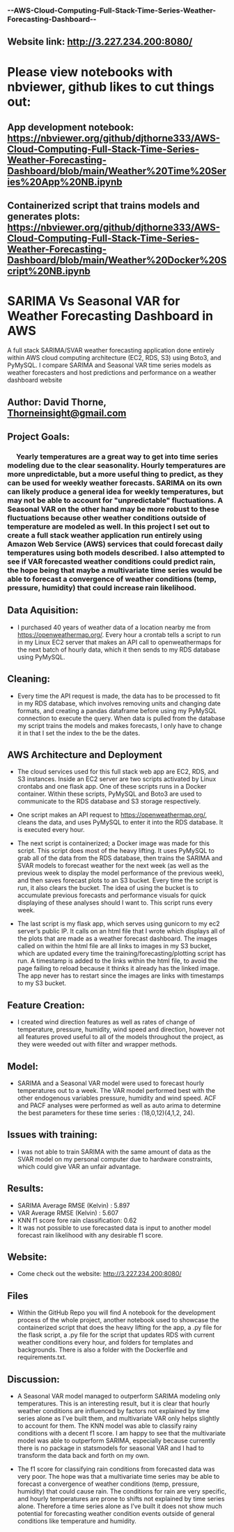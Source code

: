 ### --AWS-Cloud-Computing-Full-Stack-Time-Series-Weather-Forecasting-Dashboard--
##  Website link: http://3.227.234.200:8080/

# Please view notebooks with nbviewer, github likes to cut things out:

## App development notebook: https://nbviewer.org/github/djthorne333/AWS-Cloud-Computing-Full-Stack-Time-Series-Weather-Forecasting-Dashboard/blob/main/Weather%20Time%20Series%20App%20NB.ipynb

## Containerized script that trains models and generates plots: https://nbviewer.org/github/djthorne333/AWS-Cloud-Computing-Full-Stack-Time-Series-Weather-Forecasting-Dashboard/blob/main/Weather%20Docker%20Script%20NB.ipynb

# SARIMA Vs Seasonal VAR for Weather Forecasting Dashboard in AWS
A full stack SARIMA/SVAR weather forecasting application done entirely within AWS cloud computing architecture (EC2, RDS, S3) using Boto3, and PyMySQL.  I compare SARIMA and Seasonal VAR time series models as weather forecasters and host predictions and performance on a weather dashboard website

## Author: David Thorne, Thorneinsight@gmail.com

## Project Goals: 
    
###   &emsp; Yearly temperatures are a great way to get into time series modeling due to the clear seasonality. Hourly temperatures are more unpredictable, but a more useful thing to predict, as they can be used for weekly weather forecasts. SARIMA on its own can likely produce a general idea for weekly temperatures, but may not be able to account for "unpredictable" fluctuations. A Seasonal VAR on the other hand may be more robust to these fluctuations because other weather conditions outside of temperature are modeled as well.  In this project I set out to create a full stack weather application run entirely using Amazon Web Service (AWS) services that could forecast daily temperatures using both models described. I also attempted to see if VAR forecasted weather conditions could predict rain, the hope being that maybe a multivariate time series would be able to forecast a convergence of weather conditions (temp, pressure, humidity) that could increase rain likelihood.



    
    
## Data Aquisition:
* I purchased 40 years of weather data of a location nearby me from https://openweathermap.org/. Every hour a crontab tells a script to run in my Linux EC2 server that makes an API call to openweathermaps for the next batch of hourly data, which it then sends to my RDS database using PyMySQL.

## Cleaning:
* Every time the API request is made, the data has to be processed to fit in my RDS database, which involves removing units and changing date formats, and creating a pandas dataframe before using my PyMySQL connection to execute the query. When data is pulled from the database my script trains the models and makes forecasts, I only have to change it in that I set the index to the be the dates.


## AWS Architecture and Deployment
* The cloud services used for this full stack web app are EC2, RDS, and S3 instances. Inside an EC2 server are two scripts activated by Linux crontabs and one flask app. One of these scripts runs in a Docker container. Within these scripts, PyMySQL and Boto3 are used to communicate to the RDS database and S3 storage respectively. 

* One script makes an API request to https://openweathermap.org/, cleans the data, and uses PyMySQL to enter it into the RDS database. It is executed every hour.

* The next script is containerized; a Docker image was made for this script. This script does most of the heavy lifting. It uses PyMySQL to grab all of the data from the RDS database, then trains the SARIMA and SVAR models to forecast weather for the next week (as well as the previous week to display the model performance of the previous week), and then saves forecast plots to an S3 bucket. Every time the script is run, it also clears the bucket. The idea of using the bucket is to accumulate previous forecasts and performance visuals for quick displaying of these analyses should I want to. This script runs every week.

* The last script is my flask app, which serves using gunicorn to my ec2 server’s public IP. It calls on an html file that I wrote which displays all of the plots that are made as a weather forecast dashboard. The images called on within the html file are all links to images in my S3 bucket, which are updated every time the training/forecasting/plotting script has run. A timestamp is added to the links within the html file, to avoid the page failing to reload because it thinks it already has the linked image. The app never has to restart since the images are links with timestamps to my S3 bucket.


## Feature Creation:

* I created wind direction features as well as rates of change of temperature, pressure, humidity, wind speed and direction, however not all features proved useful to all of the models throughout the project, as they were weeded out with filter and wrapper methods.






## Model:
* SARIMA and a Seasonal VAR model were used to forecast hourly temperatures out to a week. The VAR model performed best with the other endogenous variables pressure, humidity and wind speed. ACF and PACF analyses were performed as well as auto arima to determine the best parameters for these time series : (18,0,12)(4,1,2, 24).




## Issues with training:
* I was not able to train SARIMA with the same amount of data as the SVAR model on my personal computer due to hardware constraints, which could give VAR an unfair advantage. 

## Results:
* SARIMA Average RMSE (Kelvin) : 5.897
* VAR Average RMSE (Kelvin) : 5.607
* KNN f1 score fore rain classification: 0.62
* It was not possible to use forecasted data is input to another model forecast rain likelihood with any desirable f1 score.



## Website:
* Come check out the website: http://3.227.234.200:8080/   

## Files
* Within the GitHub Repo you will find A notebook for the development process of the whole project, another notebook used to showcase the containerized script that does the heavy lifting for the app, a .py file for the flask script, a  .py file for the script that updates RDS with current weather conditions every hour, and folders for templates and backgrounds. There is also a folder with the Dockerfile and requirements.txt.


## Discussion:
*  A Seasonal VAR model managed to outperform SARIMA modeling only temperatures. This is an interesting result, but it is clear that hourly weather conditions are influenced by factors not explained by time series alone as I’ve built them, and multivariate VAR only helps slightly to account for them. The KNN model was able to classify rainy conditions with a decent f1 score. I am happy to see that the multivariate model was able to outperform SARIMA, especially because currently there is no package in statsmodels for seasonal VAR and I had to transform the data back and forth on my own.

* The f1 score for classifying rain conditions from forecasted data was very poor. The hope was that a multivariate time series may be able to forecast a convergence of weather conditions (temp, pressure, humidity) that could cause rain. The conditions for rain are very specific, and hourly temperatures are prone to shifts not explained by time series alone.  Therefore a time series alone as I’ve built it does not show much potential for forecasting weather condition events outside of general conditions like temperature and humidity.
